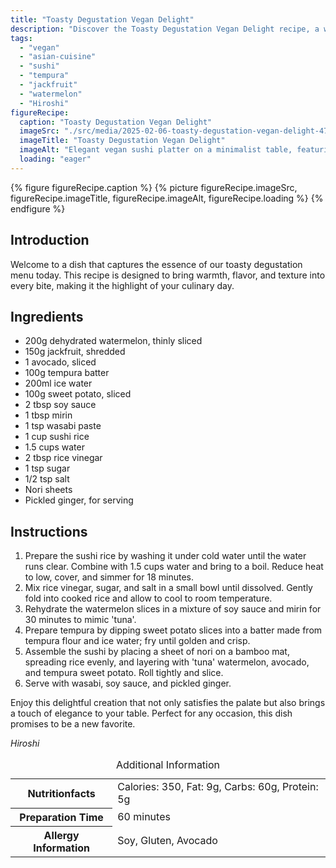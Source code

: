 ```yaml
---
title: "Toasty Degustation Vegan Delight"
description: "Discover the Toasty Degustation Vegan Delight recipe, a warm, flavorful, and texturally pleasing vegan sushi dish perfect for any special occasion."
tags:
  - "vegan"
  - "asian-cuisine"
  - "sushi"
  - "tempura"
  - "jackfruit"
  - "watermelon"
  - "Hiroshi"
figureRecipe: 
  caption: "Toasty Degustation Vegan Delight"
  imageSrc: "./src/media/2025-02-06-toasty-degustation-vegan-delight-4732.png"
  imageTitle: "Toasty Degustation Vegan Delight"
  imageAlt: "Elegant vegan sushi platter on a minimalist table, featuring watermelon, avocado, and tempura sweet potato, with wasabi, soy sauce, and pickled ginger."
  loading: "eager"
---
```


{% figure figureRecipe.caption %}
{% picture figureRecipe.imageSrc, figureRecipe.imageTitle, figureRecipe.imageAlt, figureRecipe.loading %}
{% endfigure %}

## Introduction

Welcome to a dish that captures the essence of our toasty degustation menu today. This recipe is designed to bring warmth, flavor, and texture into every bite, making it the highlight of your culinary day.

## Ingredients

- 200g dehydrated watermelon, thinly sliced
- 150g jackfruit, shredded
- 1 avocado, sliced
- 100g tempura batter
- 200ml ice water
- 100g sweet potato, sliced
- 2 tbsp soy sauce
- 1 tbsp mirin
- 1 tsp wasabi paste
- 1 cup sushi rice
- 1.5 cups water
- 2 tbsp rice vinegar
- 1 tsp sugar
- 1/2 tsp salt
- Nori sheets
- Pickled ginger, for serving

## Instructions

1. Prepare the sushi rice by washing it under cold water until the water runs clear. Combine with 1.5 cups water and bring to a boil. Reduce heat to low, cover, and simmer for 18 minutes.
2. Mix rice vinegar, sugar, and salt in a small bowl until dissolved. Gently fold into cooked rice and allow to cool to room temperature.
3. Rehydrate the watermelon slices in a mixture of soy sauce and mirin for 30 minutes to mimic 'tuna'.
4. Prepare tempura by dipping sweet potato slices into a batter made from tempura flour and ice water; fry until golden and crisp.
5. Assemble the sushi by placing a sheet of nori on a bamboo mat, spreading rice evenly, and layering with 'tuna' watermelon, avocado, and tempura sweet potato. Roll tightly and slice.
6. Serve with wasabi, soy sauce, and pickled ginger.

Enjoy this delightful creation that not only satisfies the palate but also brings a touch of elegance to your table. Perfect for any occasion, this dish promises to be a new favorite.

*Hiroshi*

<table><caption class='sr-only'>Additional Information</caption><tr><th>Nutritionfacts</th><td>Calories: 350, Fat: 9g, Carbs: 60g, Protein: 5g&nbsp;</td></tr><tr><th>Preparation Time</th><td>60 minutes&nbsp;</td></tr><tr><th>Allergy Information</th><td>Soy, Gluten, Avocado&nbsp;</td></tr></table>

